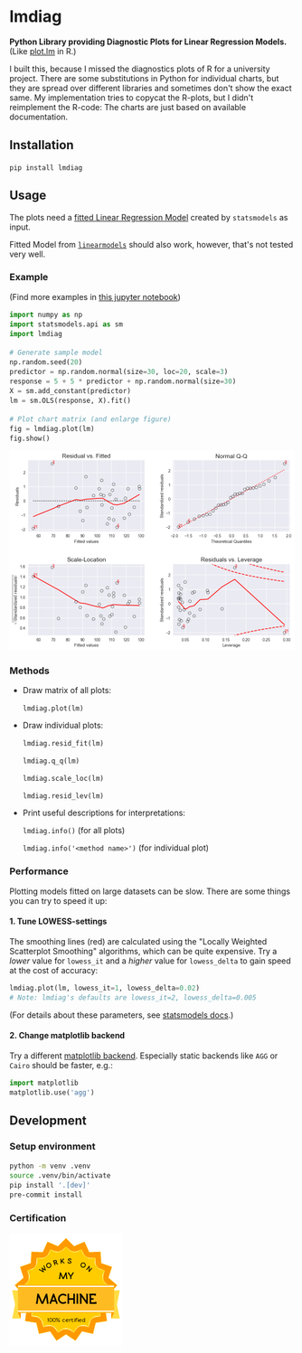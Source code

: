 # lmdiag

**Python Library providing Diagnostic Plots for Linear Regression Models.** (Like
[plot.lm](https://www.rdocumentation.org/packages/stats/versions/3.5.0/topics/plot.lm)
in R.)

I built this, because I missed the diagnostics plots of R for a university project.
There are some substitutions in Python for individual charts, but they are spread over
different libraries and sometimes don't show the exact same. My implementation tries to
copycat the R-plots, but I didn't reimplement the R-code: The charts are just based on
available documentation.

## Installation

`pip install lmdiag`

## Usage

The plots need a
[fitted Linear Regression Model](https://www.statsmodels.org/dev/generated/statsmodels.regression.linear_model.OLS.fit.html)
created by `statsmodels` as input.

Fitted Model from
[`linearmodels`](https://bashtage.github.io/linearmodels/doc/index.html) should also
work, however, that's not tested very well.

### Example

(Find more examples in
[this jupyter notebook](https://github.com/dynobo/lmdiag/blob/master/example.ipynb))

```python
import numpy as np
import statsmodels.api as sm
import lmdiag

# Generate sample model
np.random.seed(20)
predictor = np.random.normal(size=30, loc=20, scale=3)
response = 5 + 5 * predictor + np.random.normal(size=30)
X = sm.add_constant(predictor)
lm = sm.OLS(response, X).fit()

# Plot chart matrix (and enlarge figure)
fig = lmdiag.plot(lm)
fig.show()
```

![image](https://raw.githubusercontent.com/dynobo/lmdiag/master/example.png)

### Methods

- Draw matrix of all plots:

  `lmdiag.plot(lm)`

- Draw individual plots:

  `lmdiag.resid_fit(lm)`

  `lmdiag.q_q(lm)`

  `lmdiag.scale_loc(lm)`

  `lmdiag.resid_lev(lm)`

- Print useful descriptions for interpretations:

  `lmdiag.info()` (for all plots)

  `lmdiag.info('<method name>')` (for individual plot)

### Performance

Plotting models fitted on large datasets can be slow. There are some things you can try
to speed it up:

#### 1. Tune LOWESS-settings

The smoothing lines (red) are calculated using the "Locally Weighted Scatterplot
Smoothing" algorithms, which can be quite expensive. Try a _lower_ value for `lowess_it`
and a _higher_ value for `lowess_delta` to gain speed at the cost of accuracy:

```python
lmdiag.plot(lm, lowess_it=1, lowess_delta=0.02)
# Note: lmdiag's defaults are lowess_it=2, lowess_delta=0.005
```

(For details about these parameters, see
[statsmodels docs](https://www.statsmodels.org/stable/generated/statsmodels.nonparametric.smoothers_lowess.lowess.html).)

#### 2. Change matplotlib backend

Try a different
[matplotlib backend](https://matplotlib.org/stable/users/explain/figure/backends.html).
Especially static backends like `AGG` or `Cairo` should be faster, e.g.:

```python
import matplotlib
matplotlib.use('agg')
```

## Development

### Setup environment

```sh
python -m venv .venv
source .venv/bin/activate
pip install '.[dev]'
pre-commit install
```

### Certification

![image](https://raw.githubusercontent.com/dynobo/lmdiag/master/badge.png)
